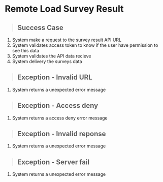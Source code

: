 # Remote Load Survey Result

> ## Success Case
1. System make a request to the survey result API URL
2. System validates access token to know if the user have permission to see this data
3. System validates the API data recieve
4. System delivery the surveys data

> ## Exception - Invalid URL
1. System returns a unexpected error message

> ## Exception - Access deny
1. System returns a access deny error message

> ## Exception - Invalid reponse
1. System returns a unexpected error message

> ## Exception - Server fail
1. System returns a unexpected error message